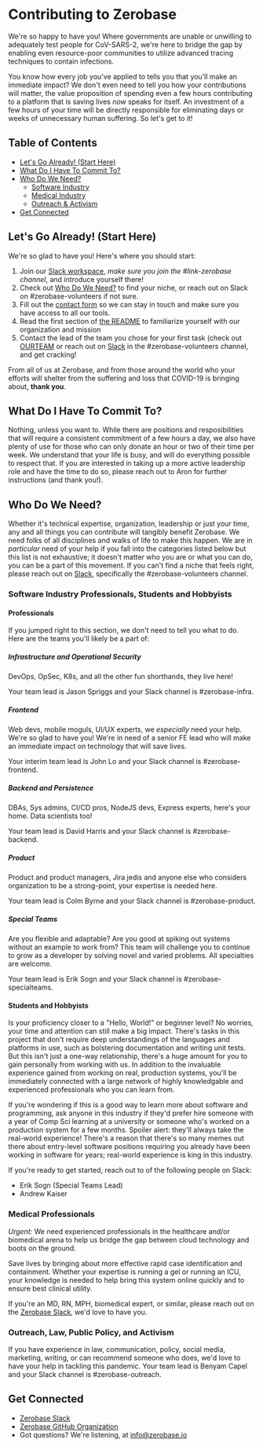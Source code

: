 # Contributing to Zerobase
We're so happy to have you! Where governments are unable or unwilling to adequately test people for CoV-SARS-2, we're here to bridge the
gap by enabling even resource-poor communities to utilize advanced tracing techniques to contain infections. 

You know how every job you've applied to tells you that you'll make an immediate impact? We don't even need to tell you how your
contributions will matter, the value proposition of spending even a few hours contributing to a platform that is saving lives *now* 
speaks for itself. An investment of a few hours of your time will be directly responsible for eliminating days or weeks of unnecessary
human suffering. So let's get to it!

## Table of Contents
* [Let's Go Already! (Start Here)](#lets-go-already-start-here)
* [What Do I Have To Commit To?](#what-do-i-have-to-commit-to)
* [Who Do We Need?](#who-do-we-need)
    * [Software Industry](#software-industry-professionals-students-and-hobbyists)
    * [Medical Industry](#medical-professionals)
    * [Outreach & Activism](#outreach-and-activism)
* [Get Connected](#get-connected)

## Let's Go Already! (Start Here)
We're so glad to have you! Here's where you should start:
1. Join our [Slack workspace](https://join.slack.com/t/necsi-edu/shared_invite/zt-cu5215sg-63h4A7uCy~ehDsrfAIJ~_Q), _make sure you join 
the #link-zerobase channel_, and introduce yourself there!
2. Check out [Who Do We Need?](#who-do-we-need) to find your niche, or reach out on Slack on #zerobase-volunteers if not sure.
3. Fill out the [contact form](https://tinyurl.com/zerobase-volunteer) so we can stay in touch and make sure you have access to all our 
tools.
4. Read the first section of [the README](./README.md) to familiarize yourself with our organization and mission
5. Contact the lead of the team you chose for your first task (check out [OURTEAM](./OURTEAM.md) or reach out on 
[Slack](https://join.slack.com/t/necsi-edu/shared_invite/zt-cu5215sg-63h4A7uCy~ehDsrfAIJ~_Q) in the #zerobase-volunteers channel, and 
get cracking!

From all of us at Zerobase, and from those around the world who your efforts will shelter from the suffering and loss that COVID-19 is
bringing about, **thank you**. 

## What Do I Have To Commit To?
Nothing, unless you want to. While there are positions and resposibilities that will require a consistent commitment of a few hours a 
day, we also have plenty of use for those who can only donate an hour or two of their time per week. We understand that your life is 
busy, and will do everything possible to respect that. If you are interested in taking up a more active leadership role and have the 
time to do so, please reach out to Aron for further instructions (and thank you!).

## Who Do We Need?
Whether it's technical expertise, organization, leadership or just your time, any and all things you can contribute will tangibly 
benefit Zerobase. We need folks of all disciplines and walks of life to make this happen. We are in *particular* need of your help if 
you fall into the categories listed below but this list is not exhaustive; it doesn't matter who you are or what you can do, you can
be a part of this movement. 
If you can't find a niche that feels right, please reach out on 
[Slack](https://join.slack.com/t/necsi-edu/shared_invite/zt-cu5215sg-63h4A7uCy~ehDsrfAIJ~_Q), specifically the #zerobase-volunteers 
channel. 

### Software Industry Professionals, Students and Hobbyists
#### Professionals
If you jumped right to this section, we don't need to tell you what to do. Here are the teams you'll likely be a part of:

##### Infrastructure and Operational Security
DevOps, OpSec, K8s, and all the other fun shorthands, they live here!

Your team lead is Jason Spriggs and your Slack channel is #zerobase-infra.

##### Frontend
Web devs, mobile moguls, UI/UX experts, we *especially* need your help. We're so glad to have you! We're in need of a senior FE lead who will make an immediate impact on technology that will save lives.

Your interim team lead is John Lo and your Slack channel is #zerobase-frontend.

##### Backend and Persistence
DBAs, Sys admins, CI/CD pros, NodeJS devs, Express experts, here's your home. Data scientists too!

Your team lead is David Harris and your Slack channel is #zerobase-backend.

##### Product
Product and product managers, Jira jedis and anyone else who considers organization to be a strong-point, your expertise is needed here.

Your team lead is Colm Byrne and your Slack channel is #zerobase-product.

##### Special Teams
Are you flexible and adaptable? Are you good at spiking out systems without an example to work from? This team will challenge you to
continue to grow as a developer by solving novel and varied problems. All specialties are welcome.

Your team lead is Erik Sogn and your Slack channel is #zerobase-specialteams.

#### Students and Hobbyists
Is your proficiency closer to a "Hello, World!" or beginner level? No worries, your time and attention can still make a big impact.
There's tasks in this project that don't require deep understandings of the languages and platforms in use, such as bolstering
documentation and writing unit tests. But this isn't just a one-way relationship, there's a huge amount for you to gain personally from
working with us. In addition to the invaluable experience gained from working on real, production systems, you'll be immediately 
connected with a large network of highly knowledgable and experienced professionals who you can learn from. 

If you're wondering if this is a good way to learn more about software and programming, ask anyone in this industry if they'd prefer 
hire someone with a year of Comp Sci learning at a university or someone who's worked on a production system for a few months. Spoiler 
alert: they'll always take the real-world experience! There's a reason that there's so many memes out there about entry-level software 
positions requiring you already have been working in software for years; real-world experience is king in this industry.

If you're ready to get started, reach out to of the following people on Slack:
* Erik Sogn (Special Teams Lead)
* Andrew Kaiser

### Medical Professionals
*Urgent:* We need experienced professionals in the healthcare and/or biomedical arena to help us bridge the gap between cloud technology and boots on the ground.

Save lives by bringing about more effective rapid case identification and containment. Whether your expertise is running a gel or running an ICU, your knowledge is needed to help bring this system online quickly and to ensure best clinical utility.

If you're an MD, RN, MPH, biomedical expert, or similar, please reach out on the 
[Zerobase Slack](https://necsi-edu.slack.com/archives/CV57RBU8H), we'd love to have you.

### Outreach, Law, Public Policy, and Activism
If you have experience in law, communication, policy, social media, marketing, writing, or can recommend someone who does, we'd love to have your help in tackling this pandemic.
Your team lead is Benyam Capel and your Slack channel is #zerobase-outreach.

## Get Connected
* [Zerobase Slack](https://necsi-edu.slack.com/archives/CV57RBU8H)
* [Zerobase GitHub Organization](https://github.com/zerobase-io)
* Got questions? We're listening, at info@zerobase.io
